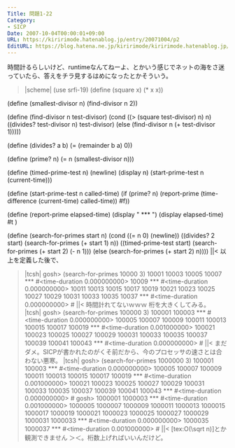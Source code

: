 ```yaml
---
Title: 問題1-22
Category:
- SICP
Date: 2007-10-04T00:00:01+09:00
URL: https://kiririmode.hatenablog.jp/entry/20071004/p2
EditURL: https://blog.hatena.ne.jp/kiririmode/kiririmode.hatenablog.jp/atom/entry/8454420450078216631
---
```


時間計るらしいけど、runtimeなんてねーよ、とかいう感じでネットの海をさ迷っていたら、答えをチラ見するはめになったとかそういう。
>|scheme|
(use srfi-19)
(define (square x) (* x x))

(define (smallest-divisor n)
  (find-divisor n 2))

(define (find-divisor n test-divisor)
  (cond ((> (square test-divisor) n) n)
	((divides? test-divisor n) test-divisor)
	(else (find-divisor n (+ test-divisor 1)))))

(define (divides? a b)
  (= (remainder b a) 0))

(define (prime? n)
  (= n (smallest-divisor n)))

(define (timed-prime-test n)
  (newline)
  (display n)
  (start-prime-test n (current-time)))

(define (start-prime-test n called-time)
  (if (prime? n)
      (report-prime (time-difference (current-time) called-time))
      #f))

(define (report-prime elapsed-time)
  (display " *** ")
  (display elapsed-time)
  #t
)

(define (search-for-primes start n)
  (cond ((= n 0) (newline))
	((divides? 2 start) (search-for-primes (+ start 1) n))
	((timed-prime-test start) (search-for-primes (+ start 2) (- n 1)))
	(else (search-for-primes (+ start 2) n))))
||<
以上を定義した後で、
>|tcsh|
gosh> (search-for-primes 10000 3)
10001
10003
10005
10007 *** #<time-duration 0.000000000>
10009 *** #<time-duration 0.000000000>
10011
10013
10015
10017
10019
10021
10023
10025
10027
10029
10031
10033
10035
10037 *** #<time-duration 0.000000000>
#<undef>
||<
時間計れてないｗｗｗ
桁を大きくしてみる。
>|tcsh|
gosh> (search-for-primes 100000 3)
100001
100003 *** #<time-duration 0.000000000>
100005
100007
100009
100011
100013
100015
100017
100019 *** #<time-duration 0.001000000>
100021
100023
100025
100027
100029
100031
100033
100035
100037
100039
100041
100043 *** #<time-duration 0.000000000>
#<undef>
||<
まだダメ。SICPが書かれたのがくそ前だから、今のプロセッサの速さとは合わない悪寒。
>|tcsh|
gosh> (search-for-primes 1000000 3)
100001
100003 *** #<time-duration 0.000000000>
100005
100007
100009
100011
100013
100015
100017
100019 *** #<time-duration 0.001000000>
100021
100023
100025
100027
100029
100031
100033
100035
100037
100039
100041
100043 *** #<time-duration 0.000000000>
#<undef>
gosh> 
1000001
1000003 *** #<time-duration 0.001000000>
1000005
1000007
1000009
1000011
1000013
1000015
1000017
1000019
1000021
1000023
1000025
1000027
1000029
1000031
1000033 *** #<time-duration 0.000000000>
1000035
1000037 *** #<time-duration 0.001000000>
#<undef>
||<
[tex:O(\sqrt n)]とか観測できません ＞＜。桁数上げればいいんだけど。
